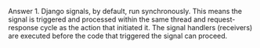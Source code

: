 Answer 1. Django signals, by default, run synchronously. This means the signal is triggered and processed within the same thread and request-response cycle as the action that initiated it. The signal handlers (receivers) are executed before the code that triggered the signal can proceed.

